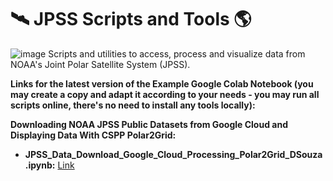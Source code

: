 # 🛰️ JPSS Scripts and Tools 🌎
![image](https://github.com/diegormsouza/jpss/assets/54595784/1457a746-2ff0-4b14-b44d-3c2d4e32a501)
Scripts and utilities to access, process and visualize data from NOAA's Joint Polar Satellite System (JPSS).

**Links for the latest version of the Example Google Colab Notebook (you may create a copy and adapt it according to your needs - you may run all scripts online, there's no need to install any tools locally):**

**Downloading NOAA JPSS Public Datasets from Google Cloud and Displaying Data With CSPP Polar2Grid:**

- **JPSS_Data_Download_Google_Cloud_Processing_Polar2Grid_DSouza.ipynb:** [Link](https://colab.research.google.com/drive/1Bxrl_muunTrMndjPwnpnE9JJpVUazGXf?usp=sharing)
